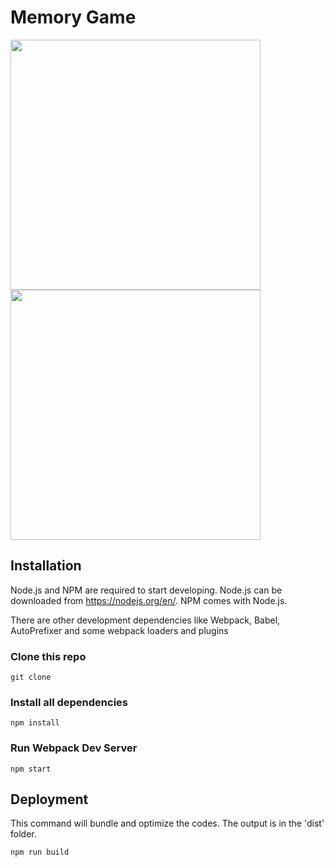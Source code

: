# Memory Game



<img src="https://user-images.githubusercontent.com/47134609/81472729-a3e7c500-9217-11ea-8841-d3476689234d.png" style="width: 400px;"/>

<img src="https://user-images.githubusercontent.com/47134609/81472826-f9bc6d00-9217-11ea-90c0-da77d871d95a.png" style="width: 400px;"/> 

## Installation

Node.js and NPM are required to start developing. Node.js can be downloaded from https://nodejs.org/en/. NPM comes with Node.js.

There are other development dependencies like Webpack, Babel, AutoPrefixer and some webpack loaders and plugins

### Clone this repo

```
git clone 
```

### Install all dependencies

```
npm install
```

### Run Webpack Dev Server

```
npm start
```

## Deployment

This command will bundle and optimize the codes. The output is in the 'dist' folder.
```
npm run build
```

